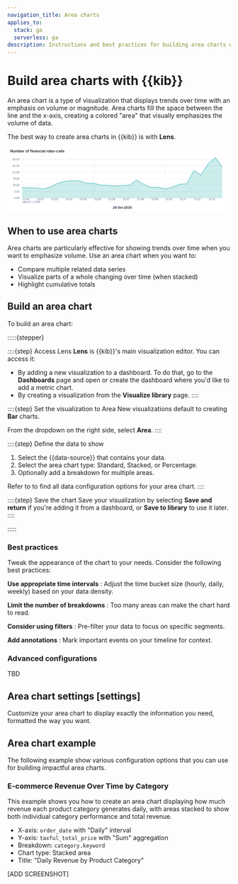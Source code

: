 ```yaml
---
navigation_title: Area charts
applies_to:
  stack: ga
  serverless: ga
description: Instructions and best practices for building area charts with Kibana Lens in Elastic.
---
```


# Build area charts with {{kib}}

An area chart is a type of visualization that displays trends over time with an emphasis on volume or magnitude. Area charts fill the space between the line and the x-axis, creating a colored "area" that visually emphasizes the volume of data.

The best way to create area charts in {{kib}} is with **Lens**.

![Area chart](../images/area-chart.png "=30%")

## When to use area charts

Area charts are particularly effective for showing trends over time when you want to emphasize volume. Use an area chart when you want to:

- Compare multiple related data series
- Visualize parts of a whole changing over time (when stacked)
- Highlight cumulative totals

## Build an area chart

To build an area chart:

:::::{stepper}

::::{step} Access Lens
**Lens** is {{kib}}'s main visualization editor. You can access it:
- By adding a new visualization to a dashboard. To do that, go to the **Dashboards** page and open or create the dashboard where you'd like to add a metric chart.
- By creating a visualization from the **Visualize library** page.
::::

::::{step} Set the visualization to Area
New visualizations default to creating **Bar** charts. 

From the dropdown on the right side, select **Area**.
::::

::::{step} Define the data to show
1. Select the {{data-source}} that contains your data.
2. Select the area chart type: Standard, Stacked, or Percentage.
3. Optionally add a breakdown for multiple areas.

Refer to [](#settings) to find all data configuration options for your area chart.
::::

::::{step} Save the chart
Save your visualization by selecting **Save and return** if you're adding it from a dashboard, or **Save to library** to use it later.
::::

:::::

### Best practices

Tweak the appearance of the chart to your needs. Consider the following best practices:

**Use appropriate time intervals**
:   Adjust the time bucket size (hourly, daily, weekly) based on your data density. 

**Limit the number of breakdowns**
:   Too many areas can make the chart hard to read. 

**Consider using filters**
:   Pre-filter your data to focus on specific segments.

**Add annotations**
:   Mark important events on your timeline for context.

### Advanced configurations

TBD

## Area chart settings [settings]

Customize your area chart to display exactly the information you need, formatted the way you want.

## Area chart example

The following example show various configuration options that you can use for building impactful area charts.

### E-commerce Revenue Over Time by Category

This example shows you how to create an area chart displaying how much revenue each product category generates daily, with areas stacked to show both individual category performance and total revenue.

- X-axis: `order_date` with "Daily" interval
- Y-axis: `taxful_total_price` with "Sum" aggregation
- Breakdown: `category.keyword`
- Chart type: Stacked area
- Title: "Daily Revenue by Product Category"

[ADD SCREENSHOT]

